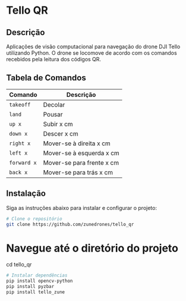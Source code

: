 # Tello QR

## Descrição

Aplicações de visão computacional para navegação do drone DJI Tello utilizando Python. O drone se locomove de acordo com os comandos recebidos pela leitura dos códigos QR.

## Tabela de Comandos

| Comando         | Descrição                    |
|-----------------|------------------------------|
| `takeoff`       | Decolar                      |
| `land`          | Pousar                       |
| `up x`          | Subir x cm                   |
| `down x`        | Descer x cm                  |
| `right x`       | Mover-se à direita x cm      |
| `left x`        | Mover-se à esquerda x cm     |
| `forward x`     | Mover-se para frente x cm    |
| `back x`        | Mover-se para trás x cm      |

## Instalação

Siga as instruções abaixo para instalar e configurar o projeto:

```bash
# Clone o repositório
git clone https://github.com/zunedrones/tello_qr
```
# Navegue até o diretório do projeto
cd tello_qr

```bash
# Instalar dependências
pip install opencv-python
pip install pyzbar
pip install tello_zune
```